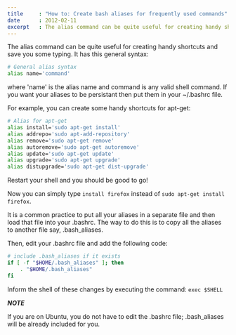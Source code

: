 ```yaml
---
title     : "How to: Create bash aliases for frequently used commands"
date      : 2012-02-11
excerpt   : The alias command can be quite useful for creating handy shortcuts
---
```

The alias command can be quite useful for creating handy shortcuts and save you some typing. It has this general syntax:

```bash
# General alias syntax
alias name='command'
```

where 'name' is the alias name and command is any valid shell command. If you want your aliases to be persistant then put them in your ~/.bashrc file.

For example, you can create some handy shortcuts for apt-get:

```bash
# Alias for apt-get
alias install='sudo apt-get install'
alias addrepo='sudo apt-add-repository'
alias remove='sudo apt-get remove'
alias autoremove='sudo apt-get autoremove'
alias update='sudo apt-get update'
alias upgrade='sudo apt-get upgrade'
alias distupgrade='sudo apt-get dist-upgrade'
```

Restart your shell and you should be good to go!

Now you can simply type `install firefox` instead of `sudo apt-get install firefox`.

It is a common practice to put all your aliases in a separate file and then load that file into your .bashrc. The way to do this is to copy all the aliases to another file say, .bash_aliases.

Then, edit your .bashrc file and add the following code:

```bash
# include .bash_aliases if it exists
if [ -f "$HOME/.bash_aliases" ]; then
    . "$HOME/.bash_aliases"
fi
```

Inform the shell of these changes by executing the command: `exec $SHELL`

***NOTE***

If you are on Ubuntu, you do not have to edit the .bashrc file; .bash_aliases will be already included for you.
